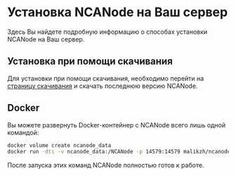 # Установка NCANode на Ваш сервер

Здесь Вы найдете подробную информацию о способах установки NCANode на Ваш сервер.

## Установка при помощи скачивания

Для установки при помощи скачивания, необходимо перейти на [страницу скачивания](http://ncanode.kz/download) и скачать
последнюю версию NCANode.

## Docker

Вы можете развернуть Docker-контейнер с NCANode всего лишь одной командой:

```bash
docker volume create ncanode_data
docker run -dti -v ncanode_data:/NCANode -p 14579:14579 malikzh/ncanode
```

После запуска этих команд NCANode полностью готов к работе. 